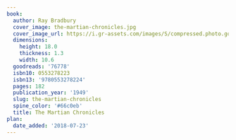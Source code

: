 ```yaml
---
book:
  author: Ray Bradbury
  cover_image: the-martian-chronicles.jpg
  cover_image_url: https://i.gr-assets.com/images/S/compressed.photo.goodreads.com/books/1374049948l/76778._SY160_.jpg
  dimensions:
    height: 18.0
    thickness: 1.3
    width: 10.6
  goodreads: '76778'
  isbn10: 0553278223
  isbn13: '9780553278224'
  pages: 182
  publication_year: '1949'
  slug: the-martian-chronicles
  spine_color: '#66c0eb'
  title: The Martian Chronicles
plan:
  date_added: '2018-07-23'
---
```

